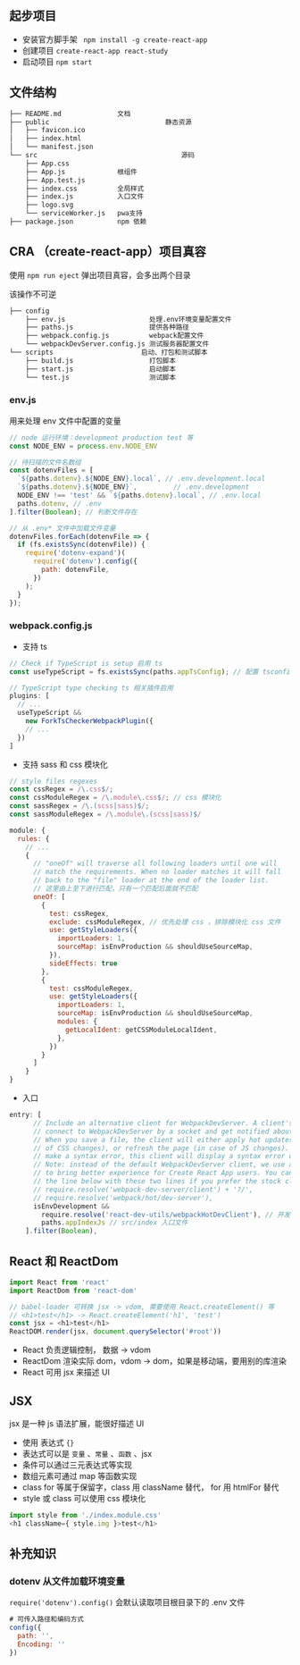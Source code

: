 ## 起步项目

- 安装官方脚手架 ` npm install -g create-react-app`
- 创建项目 `create-react-app react-study`
- 启动项目 `npm start`

## 文件结构

```bash
├── README.md              文档
├── public							   静态资源
│   ├── favicon.ico
│   ├── index.html
│   └── manifest.json
└── src									   源码
    ├── App.css
    ├── App.js             根组件
    ├── App.test.js
    ├── index.css          全局样式
    ├── index.js           入口文件
    ├── logo.svg
    └── serviceWorker.js   pwa支持
├── package.json           npm 依赖
```

## CRA （create-react-app）项目真容

使用 `npm run eject` 弹出项目真容，会多出两个目录

该操作不可逆

```bash
├── config
	├── env.js                     处理.env环境变量配置文件
	├── paths.js                   提供各种路径
	├── webpack.config.js          webpack配置文件
	└── webpackDevServer.config.js 测试服务器配置文件
└── scripts                      启动、打包和测试脚本 
	├── build.js                   打包脚本
	├── start.js                   启动脚本
	└── test.js                    测试脚本
```

### env.js 

用来处理 env 文件中配置的变量

```js
// node 运行环境：development production test 等
const NODE_ENV = process.env.NODE_ENV

// 待扫描的文件名数组
const dotenvFiles = [
  `${paths.dotenv}.${NODE_ENV}.local`, // .env.development.local
  `${paths.dotenv}.${NODE_ENV}`,	     // .env.development
  NODE_ENV !== 'test' && `${paths.dotenv}.local`, // .env.local
  paths.dotenv, // .env
].filter(Boolean); // 判断文件存在

// 从 .env* 文件中加载文件变量
dotenvFiles.forEach(dotenvFile => {
  if (fs.existsSync(dotenvFile)) {
    require('dotenv-expand')(
      require('dotenv').config({
        path: dotenvFile,
      })
    );
  }
});
```

### webpack.config.js

- 支持 ts

```js
// Check if TypeScript is setup 启用 ts
const useTypeScript = fs.existsSync(paths.appTsConfig); // 配置 tsconfig.json

// TypeScript type checking ts 相关插件启用
plugins: [
  // ...
  useTypeScript &&
    new ForkTsCheckerWebpackPlugin({
    // ...
  })
]
```

- 支持 sass 和 css 模块化

```js
// style files regexes
const cssRegex = /\.css$/;
const cssModuleRegex = /\.module\.css$/; // css 模块化
const sassRegex = /\.(scss|sass)$/;
const sassModuleRegex = /\.module\.(scss|sass)$/

module: {
  rules: {
    // ...
    {
      // "oneOf" will traverse all following loaders until one will
      // match the requirements. When no loader matches it will fall
      // back to the "file" loader at the end of the loader list.
      // 这里由上至下进行匹配，只有一个匹配后面就不匹配
      oneOf: [
        {
          test: cssRegex,
          exclude: cssModuleRegex, // 优先处理 css ，排除模块化 css 文件
          use: getStyleLoaders({
            importLoaders: 1,
            sourceMap: isEnvProduction && shouldUseSourceMap,
          }),
          sideEffects: true
        },
        {
          test: cssModuleRegex,
          use: getStyleLoaders({
            importLoaders: 1,
            sourceMap: isEnvProduction && shouldUseSourceMap,
            modules: {
              getLocalIdent: getCSSModuleLocalIdent,
            },
          })
        }
      ]
  	}
}
```

- 入口

```js
entry: [
      // Include an alternative client for WebpackDevServer. A client's job is to
      // connect to WebpackDevServer by a socket and get notified about changes.
      // When you save a file, the client will either apply hot updates (in case
      // of CSS changes), or refresh the page (in case of JS changes). When you
      // make a syntax error, this client will display a syntax error overlay.
      // Note: instead of the default WebpackDevServer client, we use a custom one
      // to bring better experience for Create React App users. You can replace
      // the line below with these two lines if you prefer the stock client:
      // require.resolve('webpack-dev-server/client') + '?/',
      // require.resolve('webpack/hot/dev-server'),
      isEnvDevelopment &&
        require.resolve('react-dev-utils/webpackHotDevClient'), // 开发环境 热更新文件
     	paths.appIndexJs // src/index 入口文件
    ].filter(Boolean),
```

## React 和 ReactDom

```js
import React from 'react'
import ReactDom from 'react-dom'

// babel-loader 可转换 jsx -> vdom, 需要使用 React.createElement() 等
// <h1>test</h1> -> React.createElement('h1', 'test') 
const jsx = <h1>test</h1>
ReactDOM.render(jsx, document.querySelector('#root'))
```

- React 负责逻辑控制， 数据 -> vdom
- ReactDom 渲染实际 dom，vdom -> dom，如果是移动端，要用别的库渲染
- React 可用 jsx 来描述 UI

## JSX

jsx 是一种 js 语法扩展，能很好描述 UI

- 使用 表达式 `{}`
- 表达式可以是 `变量` 、`常量` 、`函数` 、jsx 
- 条件可以通过三元表达式等实现
- 数组元素可通过 map 等函数实现
- class for 等属于保留字，class 用 className 替代， for 用 htmlFor 替代
- style 或 class 可以使用 css 模块化

```js
import style from './index.module.css'
<h1 className={ style.img }>test</h1>
```

## 补充知识

### dotenv 从文件加载环境变量

`require('dotenv').config()` 会默认读取项目根目录下的 .env 文件

```js
# 可传入路径和编码方式
config({
  path: '',
  Encoding: '' 
})
```

